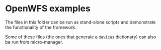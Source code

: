# OpenWFS examples
The files in this folder can be run as stand-alone scripts and demonstrate the functionality of the framework.

Some of these files (the ones that generate a `devices` dictionary) can also be run from micro-manager.